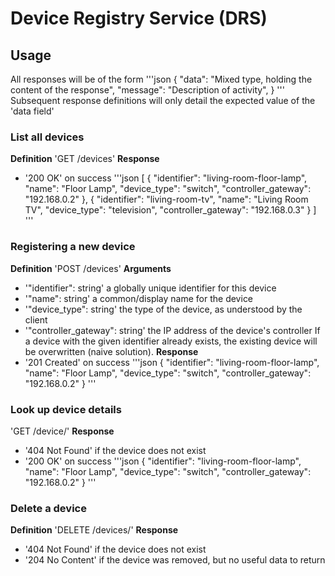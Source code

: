 # Device Registry Service (DRS)

## Usage
All responses will be of the form
'''json
{
	"data": "Mixed type, holding the content of the response",
	"message": "Description of activity",
}
'''
Subsequent response definitions will only detail the expected value of the 'data field'

### List all devices
**Definition**
'GET /devices'
**Response**
- '200 OK' on success
'''json
[
	{
		"identifier": "living-room-floor-lamp",
		"name": "Floor Lamp",
		"device_type": "switch",
		"controller_gateway": "192.168.0.2"
	},
	{
		"identifier": "living-room-tv",
		"name": "Living Room TV",
		"device_type": "television",
		"controller_gateway": "192.168.0.3"
	}
]
'''

### Registering a new device
**Definition**
'POST /devices'
**Arguments**
- '"identifier": string' a globally unique identifier for this device
- '"name": string' a common/display name for the device
- '"device_type": string' the type of the device, as understood by the client
- '"controller_gateway": string' the IP address of the device's controller
If a device with the given identifier already exists, the existing device will be overwritten (naive solution).
**Response**
- '201 Created' on success
'''json
{
	"identifier": "living-room-floor-lamp",
	"name": "Floor Lamp",
	"device_type": "switch",
	"controller_gateway": "192.168.0.2"
}
'''

### Look up device details
'GET /device/<identifier>'
**Response**
- '404 Not Found' if the device does not exist
- '200 OK' on success
'''json
{
	"identifier": "living-room-floor-lamp",
	"name": "Floor Lamp",
	"device_type": "switch",
	"controller_gateway": "192.168.0.2"
}
'''

### Delete a device
**Definition**
'DELETE /devices/<identifier>'
**Response**
- '404 Not Found' if the device does not exist
- '204 No Content' if the device was removed, but no useful data to return